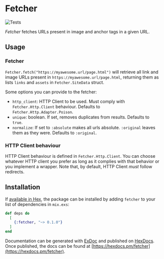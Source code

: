 # Fetcher

![Tests](https://github.com/gorkaio/fetcher/workflows/verify/badge.svg)

_Fetcher_ fetches URLs present in image and anchor tags in a given URL.

## Usage

### Fetcher

`Fetcher.fetch("https://myawesome.url/page.html")` will retrieve all link and image URLs present in `https://myawesome.url/page.html`, returning them as lists `links` and `assets` in `Fetcher.SiteData` struct.

Some options you can provide to the fetcher:

- `http_client`: HTTP Client to be used. Must comply with `Fetcher.Http.Client` behaviour. Defaults to `Fetcher.Http.Adapter.Poison`.
- `unique`: boolean. If set, removes duplicates from results. Defaults to `true`.
- `normalize`: If set to `:absolute` makes all urls absolute. `:original` leaves them as they were. Defaults to `:original`.

### HTTP Client behaviour

HTTP Client behaviour is defined in `Fetcher.Http.Client`. You can choose whatever HTTP client you prefer as long as it complies with that behavior or you implement a wrapper. Note that, by default, HTTP Client _must_ follow redirects.

## Installation

If [available in Hex](https://hex.pm/docs/publish), the package can be installed
by adding `fetcher` to your list of dependencies in `mix.exs`:

```elixir
def deps do
  [
    {:fetcher, "~> 0.1.0"}
  ]
end
```

Documentation can be generated with [ExDoc](https://github.com/elixir-lang/ex_doc)
and published on [HexDocs](https://hexdocs.pm). Once published, the docs can
be found at [https://hexdocs.pm/fetcher](https://hexdocs.pm/fetcher).

